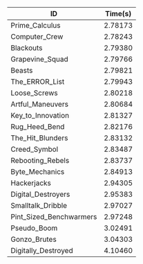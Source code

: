 |ID|Time(s)|
|-|-|
|Prime_Calculus|2.78173|
|Computer_Crew|2.78243|
|Blackouts|2.79380|
|Grapevine_Squad|2.79766|
|Beasts|2.79821|
|The_ERROR_List|2.79943|
|Loose_Screws|2.80218|
|Artful_Maneuvers|2.80684|
|Key_to_Innovation|2.81327|
|Rug_Heed_Bend|2.82176|
|The_Hit_Blunders|2.83132|
|Creed_Symbol|2.83487|
|Rebooting_Rebels|2.83737|
|Byte_Mechanics|2.84913|
|Hackerjacks|2.94305|
|Digital_Destroyers|2.95383|
|Smalltalk_Dribble|2.97027|
|Pint_Sized_Benchwarmers|2.97248|
|Pseudo_Boom|3.02491|
|Gonzo_Brutes|3.04303|
|Digitally_Destroyed|4.10460|
